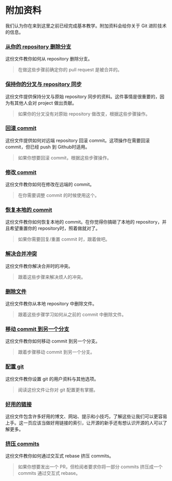 # 附加资料

我们认为你在来到这里之前已经完成基本教学。附加资料会给你关于 Git 进阶技术的信息。

### [从你的 repository 删除分支](../removing-branch-from-your-repository.md)

这份文件教你如何从 repository 删除分支。

> 在做这些步骤前确定你的 pull request 是被合并的。

### [保持你的分叉与 repository 同步](../keeping-your-fork-synced-with-this-repository.md)

这份文件提供保持分叉与原始 repository 同步的资料。这件事情是很重要的，因为有其他人会对 project 做出贡献。

> 如果你的分叉没有对原始 repository 做改变，根据这些步骤操作。

### [回滚 commit](../reverting-a-commit.md)

这份文件提供如何对远端 repository 回滚 commit。这项操作在需要回滚 commit，但已经 push 到 Github时适用。

> 如果你想要回滚 commit，根据这些步骤操作。

### [修改 commit](../amending-a-commit.md)

这份文件教你如何在修改在远端的 commit。

> 在你需要调整 commit 的时候使用这个。

### [恢复本地的 commit](../undoing-a-commit.md)

这份文件教你如何恢复本地的 commit。在你觉得你搞砸了本地的 repository，并且希望重置你的 repository时，照着做就对了。

> 如果你需要回复/重置 commit 时，跟着做吧。

### [解决合并冲突](../resolving-merge-conflicts.md)

这份文件教你解决合并时的冲突。

> 跟着这些步骤来解决烦人的冲突。

### [删除文件](../removing-a-file.md)

这份文件教你从本地 repository 中删除文件。

> 跟着这些步骤学习如何从之前的 commit 中删除文件。

### [移动 commit 到另一个分支](../moving-a-commit-to-a-different-branch.md)

这份文件教你如何移动 commit 到另一个分支。

> 跟着步骤移动 commit 到另一个分支。

### [配置 git](../configuring-git.md)

这份文件教你设置 git 的用户资料与其他选项。

> 阅读这份文件让你对 git 配置更有掌握。

### [好用的链接](../Useful-links-for-further-learning.md)

这份文件包含许多好用的博文、网站、提示和小技巧，了解这些让我们可以更容易上手。这一页应该当做好用链接的索引，让开源的新手还有想认识开源的人可以了解更多。

### [挤压 commits](../squashing-commits.md)

这份文件教你如何通过交互式 rebase 挤压 commits。

> 如果你想要发出一个 PR，但检阅者要求你将一部分 commits 挤压成一个 commits 通过交互式 rebase。
